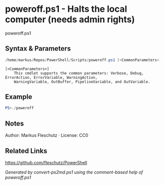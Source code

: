 # poweroff.ps1 - Halts the local computer (needs admin rights)

poweroff.ps1

## Syntax & Parameters
```powershell
/home/markus/Repos/PowerShell/Scripts/poweroff.ps1 [<CommonParameters>]
```

```
[<CommonParameters>]
    This cmdlet supports the common parameters: Verbose, Debug, ErrorAction, ErrorVariable, WarningAction, 
    WarningVariable, OutBuffer, PipelineVariable, and OutVariable.
```

## Example
```powershell
PS>./poweroff
```


## Notes
Author: Markus Fleschutz · License: CC0

## Related Links
https://github.com/fleschutz/PowerShell

*Generated by convert-ps2md.ps1 using the comment-based help of poweroff.ps1*
